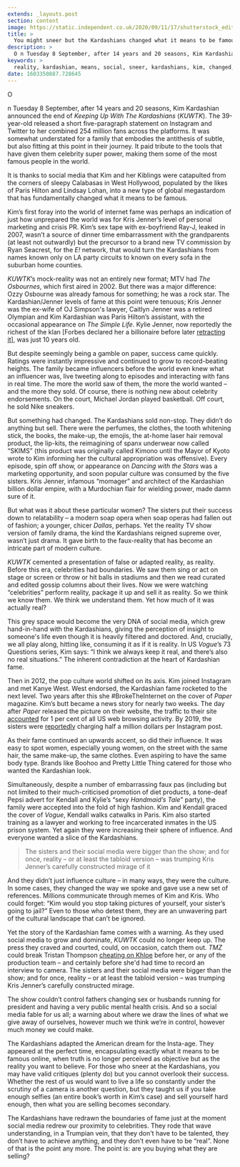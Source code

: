 ```yaml
--- 
extends: _layouts.post 
section: content 
image: https://static.independent.co.uk/2020/09/11/17/shutterstock_editorial_5883423a-2.jpg 
title: > 
  You might sneer but the Kardashians changed what it means to be famous 
description: > 
  O n Tuesday 8 September, after 14 years and 20 seasons, Kim Kardashian announced the end of Keeping Up With The Kardashians (KUWTK).West endorsed, the Kardashian fame rocketed to the next level.Yet the story of the Kardashian fame comes with a warning.As they used social media to grow and dominate, KUWTK could no longer keep up.For those who sneer at the Kardashians, you may have valid critiques (plenty do) but you cannot overlook their success. 
keywords: > 
  reality, kardashian, means, social, sneer, kardashians, kim, changed, famous, sisters, world, media, fame, kris 
date: 1603350887.728645 
--- 
```

<div><p class="sc-pHJJA iocNwz above-article-prompt-donations"></p><p class="sc-qPyvj qchtz">O</p><p>n Tuesday 8 September, after 14 years and 20 seasons, Kim Kardashian announced the end of <i>Keeping Up With The Kardashians</i> (<i>KUWTK</i>). The 39-year-old released a short five-paragraph statement on Instagram and Twitter to her combined 254 million fans across the platforms. It was somewhat understated for a family that embodies the antithesis of subtle, but also fitting at this point in their journey. It paid tribute to the tools that have given them celebrity super power, making them some of the most famous people in the world.</p><p>It is thanks to social media that Kim and her Kiblings were catapulted from the corners of sleepy Calabasas in West Hollywood, populated by the likes of Paris Hilton and Lindsay Lohan, into a new type of global megastardom that has fundamentally changed what it means to be famous.</p><p></p><p>Kim&#8217;s first foray into the world of internet fame was perhaps an indication of just how unprepared the world was for Kris Jenner&#8217;s level of personal marketing and crisis PR. Kim&#8217;s sex tape with ex-boyfriend Ray-J, leaked in 2007, wasn&#8217;t a source of dinner time embarrassment with the grandparents (at least not outwardly) but the precursor to a brand new TV commission by Ryan Seacrest, for the <i>E!</i> network, that would turn the Kardashians from names known only on LA party circuits to known on every sofa in the suburban home counties.</p><p><i>KUWTK</i>&#8217;s mock-reality was not an entirely new format; MTV had <i>The Osbournes</i>, which first aired in 2002. But there was a major difference: Ozzy Osbourne was already famous for something; he was a rock star. The Kardashian/Jenner levels of fame at this point were tenuous; Kris Jenner was the ex-wife of OJ Simpson's lawyer, Caitlyn Jenner was a retired Olympian and Kim Kardashian was Paris Hilton&#8217;s assistant, with the occasional appearance on <i>The Simple Life</i>. Kylie Jenner, now reportedly the richest of the klan [Forbes declared her a billionaire before later <a rel="nofollow" href="https://www.forbes.com/sites/chasewithorn/2020/05/29/inside-kylie-jennerss-web-of-lies-and-why-shes-no-longer-a-billionaire/">retracting it</a>], was just 10 years old.</p><p></p><p>But despite seemingly being a gamble on paper, success came quickly. Ratings were instantly impressive and continued to grow to record-beating heights. The family became influencers before the world even knew what an influencer was, live tweeting along to episodes and interacting with fans in real time. The more the world saw of them, the more the world wanted &#8211; and the more they sold. Of course, there is nothing new about celebrity endorsements. On the court, Michael Jordan played basketball. Off court, he sold Nike sneakers.</p><p></p><p>But something had changed. The Kardashians sold non-stop. They didn&#8217;t do anything but sell. There were the perfumes, the clothes, the tooth whitening stick, the books, the make-up, the emojis, the at-home laser hair removal product, the lip-kits, the reimagining of spanx underwear now called &#8220;SKIMS&#8221; (this product was originally called Kimono until the Mayor of Kyoto wrote to Kim informing her the cultural appropriation was offensive). Every episode, spin off show, or appearance on <i>Dancing with the Stars</i> was a marketing opportunity, and soon popular culture was consumed by the five sisters. Kris Jenner, infamous &#8220;momager&#8221; and architect of the Kardashian billion dollar empire, with a Murdochian flair for wielding power, made damn sure of it.</p><p>But what was it about these particular women? The sisters put their success down to relatability &#8211; a modern soap opera when soap operas had fallen out of fashion; a younger, chicer <i>Dallas</i>, perhaps. Yet the reality TV show version of family drama, the kind the Kardashians reigned supreme over, wasn&#8217;t just drama. It gave birth to the faux-reality that has become an intricate part of modern culture.</p><p class="sc-qWRQj eEaJsF"></p><p><i>KUWTK</i> cemented a presentation of false or adapted reality, as reality. Before this era, celebrities had boundaries. We saw them sing or act on stage or screen or throw or hit balls in stadiums and then we read curated and edited gossip columns about their lives. Now we were watching &#8220;celebrities&#8221; perform reality, package it up and sell it as reality. So we think we know them. We think we understand them. Yet how much of it was actually real?</p><p id="taboola-carousel-thumbnails"></p><p>This grey space would become the very DNA of social media, which grew hand-in-hand with the Kardashians, giving the perception of insight to someone's life even though it is heavily filtered and doctored. And, crucially, we all play along, hitting like, consuming it as if it is reality. In US <i>Vogue</i>&#8217;s 73 Questions series, Kim says: &#8220;I think we always keep it real, and there&#8217;s also no real situations.&#8221; The inherent contradiction at the heart of Kardashian fame.</p><p>Then in 2012, the pop culture world shifted on its axis. Kim joined Instagram and met Kanye West. West endorsed, the Kardashian fame rocketed to the next level. Two years after this she #BrokeTheInternet on the cover of <i>Paper</i> magazine. Kim&#8217;s butt became a news story for nearly two weeks. The day after <i>Paper</i> released the picture on their website, the traffic to their site <a rel="nofollow" href="https://www.theguardian.com/lifeandstyle/2014/dec/17/kim-kardashian-butt-break-the-internet-paper-magazine">accounted</a> for 1 per cent of all US web browsing activity. By 2019, the sisters were <a rel="nofollow" href="https://www.businessinsider.com/how-much-kim-kardashian-charges-for-instagram-endorsement-deals-2019-5?r=US&amp;IR=T">reportedly</a> charging half a million dollars per Instagram post.</p><p>As their fame continued an upwards accent, so did their influence. It was easy to spot women, especially young women, on the street with the same hair, the same make-up, the same clothes. Even aspiring to have the same body type. Brands like Boohoo and Pretty Little Thing catered for those who wanted the Kardashian look.</p><p>Simultaneously, despite a number of embarrassing faux pas (including but not limited to their much-criticised promotion of diet products, a tone-deaf Pepsi advert for Kendall and Kylie&#8217;s &#8220;sexy <i>Handmaid&#8217;s Tale</i>&#8221; party), the family were accepted into the fold of high fashion. Kim and Kendall graced the cover of <i>Vogue</i>, Kendall walks catwalks in Paris. Kim also started training as a lawyer and working to free incarcerated inmates in the US prison system. Yet again they were increasing their sphere of influence. And everyone wanted a slice of the Kardashians.</p><p class="sc-pTSbw gOmWnw">

</p><blockquote><p>The sisters and their social media were bigger than the show; and for once, reality &#8211; or at least the tabloid version &#8211; was trumping Kris Jenner&#8217;s carefully constructed mirage of it</p></blockquote><p>And they didn&#8217;t just influence culture &#8211; in many ways, they were the culture. In some cases, they changed the way we spoke and gave use a new set of references. Millions communicate through memes of Kim and Kris. Who could forget: &#8220;Kim would you stop taking pictures of yourself, your sister&#8217;s going to jail?&#8221; Even to those who detest them, they are an unwavering part of the cultural landscape that can&#8217;t be ignored.</p><p></p><p>Yet the story of the Kardashian fame comes with a warning. As they used social media to grow and dominate, <i>KUWTK</i> could no longer keep up. The press they craved and courted, could, on occasion, catch them out. <i>TMZ </i>could break Tristan Thompson <a rel="nofollow" href="https://www.tmz.com/2019/02/19/khloe-kardashian-splits-tristan-thompson-cheating-kylie-jenner-jordyn-woods/">cheating on Khloe</a> before her, or any of the production team &#8211; and certainly before she'd had time to record an interview to camera. The sisters and their social media were bigger than the show; and for once, reality &#8211; or at least the tabloid version &#8211; was trumping Kris Jenner&#8217;s carefully constructed mirage.</p><p>The show couldn&#8217;t control fathers changing sex or husbands running for president and having a very public mental health crisis. And so a social media fable for us all; a warning about where we draw the lines of what we give away of ourselves, however much we think we&#8217;re in control, however much money we could make.</p><p>The Kardashians adapted the American dream for the Insta-age. They appeared at the perfect time, encapsulating exactly what it means to be famous online, when truth is no longer perceived as objective but as the reality you want to believe. For those who sneer at the Kardashians, you may have valid critiques (plenty do) but you cannot overlook their success. Whether the rest of us would want to live a life so constantly under the scrutiny of a camera is another question, but they taught us if you take enough selfies (an entire book&#8217;s worth in Kim&#8217;s case) and sell yourself hard enough, then what you are selling becomes secondary.</p><p></p><p>The Kardashians have redrawn the boundaries of fame just at the moment social media redrew our proximity to celebrities. They rode that wave understanding, in a Trumpian vein, that they don't have to be talented, they don&#8217;t have to achieve anything, and they don&#8217;t even have to be &#8220;real&#8221;. None of that is the point any more. The point is: are you buying what they are selling?</p><p class="sc-ptCms fzKffT"></p></div>